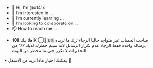 - 👋 Hi, I’m @x141x
- 👀 I’m interested in ...
- 🌱 I’m currently learning ...
- 💞️ I’m looking to collaborate on ...
- 📫 How to reach me ...

<!---
x141x/x141x is a ✨ special ✨ repository because its `README.md` (this file) appears on your GitHub profile.
You can click the Preview link to take a look at your changes.
--->
- اهلا بيك؛𝟏𝟎𝟎K ⃝⃙🇪🇬 
 صاحب الحساب غير متواجد حاليا الرجاء ترك ما تريده برسالة واحدة فقط
الرجاء عدم تكرار الرسائل لانه سيتم حظرك 
لديك 1/7 من التحذيرات لا تكرر حتى ما تنحظر من البوت.

• يمكنك اختيار ماذا تريد من الاسفل 🤍
